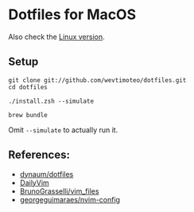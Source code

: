 # Dotfiles for MacOS

Also check the [Linux version](https://github.com/wevtimoteo/dotfiles/tree/linux).

## Setup

```
git clone git://github.com/wevtimoteo/dotfiles.git
cd dotfiles

./install.zsh --simulate

brew bundle
```

Omit `--simulate` to actually run it.

## References:

- [dynaum/dotfiles](https://github.com/dynaum/dotfiles)
- [DailyVim](http://dailyvim.tumblr.com)
- [BrunoGrasselli/vim_files](https://github.com/BrunoGrasselli/vim_files)
- [georgeguimaraes/nvim-config](https://github.com/georgeguimaraes/nvim-config)
